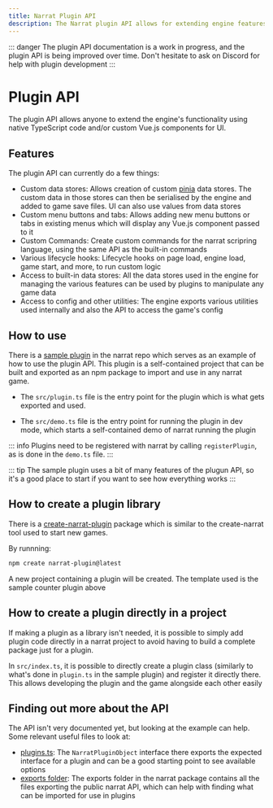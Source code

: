 ```yaml
---
title: Narrat Plugin API
description: The Narrat plugin API allows for extending engine features with custom code.
---
```


::: danger
The plugin API documentation is a work in progress, and the plugin API is being improved over time. Don't hesitate to ask on Discord for help with plugin development
:::

# Plugin API

The plugin API allows anyone to extend the engine's functionality using native TypeScript code and/or custom Vue.js components for UI.

## Features

The plugin API can currently do a few things:

- Custom data stores: Allows creation of custom [pinia](https://pinia.vuejs.org/) data stores. The custom data in those stores can then be serialised by the engine and added to game save files. UI can also use values from data stores
- Custom menu buttons and tabs: Allows adding new menu buttons or tabs in existing menus which will display any Vue.js component passed to it
- Custom Commands: Create custom commands for the narrat scripring language, using the same API as the built-in commands
- Various lifecycle hooks: Lifecycle hooks on page load, engine load, game start, and more, to run custom logic
- Access to built-in data stores: All the data stores used in the engine for managing the various features can be used by plugins to manipulate any game data
- Access to config and other utilities: The engine exports various utilities used internally and also the API to access the game's config

## How to use

There is a [sample plugin](https://github.com/liana-p/narrat-engine/tree/main/packages/narrat-plugin-counter) in the narrat repo which serves as an example of how to use the plugin API. This plugin is a self-contained project that can be built and exported as an npm package to import and use in any narrat game.

- The `src/plugin.ts` file is the entry point for the plugin which is what gets exported and used.

- The `src/demo.ts` file is the entry point for running the plugin in dev mode, which starts a self-contained demo of narrat running the plugin

::: info
Plugins need to be registered with narrat by calling `registerPlugin`, as is done in the `demo.ts` file.
:::

::: tip
The sample plugin uses a bit of many features of the plugun API, so it's a good place to start if you want to see how everything works
:::

## How to create a plugin library

There is a [create-narrat-plugin](https://github.com/liana-p/narrat-engine/tree/main/packages/create-narrat-plugin) package which is similar to the create-narrat tool used to start new games.

By runnning:

```bash
npm create narrat-plugin@latest
```

A new project containing a plugin will be created. The template used is the sample counter plugin above

## How to create a plugin directly in a project

If making a plugin as a library isn't needed, it is possible to simply add plugin code directly in a narrat project to avoid having to build a complete package just for a plugin.

In `src/index.ts`, it is possible to directly create a plugin class (similarly to what's done in `plugin.ts` in the sample plugin) and register it directly there. This allows developing the plugin and the game alongside each other easily

## Finding out more about the API

The API isn't very documented yet, but looking at the example can help. Some relevant useful files to look at:

- [plugins.ts](https://github.com/liana-p/narrat-engine/blob/main/packages/narrat/src/exports/plugins.ts): The `NarratPluginObject` interface there exports the expected interface for a plugin and can be a good starting point to see available options
- [exports folder](https://github.com/liana-p/narrat-engine/tree/main/packages/narrat/src/exports): The exports folder in the narrat package contains all the files exporting the public narrat API, which can help with finding what can be imported for use in plugins

